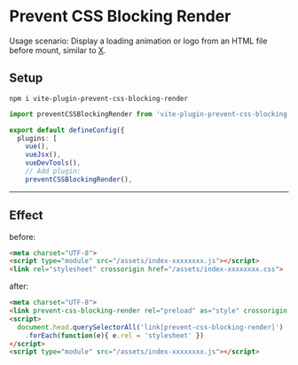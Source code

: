 # Prevent CSS Blocking Render

Usage scenario: Display a loading animation or logo from an HTML file before mount, similar to [X](https://x.com).

## Setup

```
npm i vite-plugin-prevent-css-blocking-render
```

```ts
import preventCSSBlockingRender from 'vite-plugin-prevent-css-blocking-render'

export default defineConfig({
  plugins: [
    vue(),
    vueJsx(),
    vueDevTools(),
    // Add plugin:
    preventCSSBlockingRender(),
```

---

## Effect

before:

```html
<meta charset="UTF-8">
<script type="module" src="/assets/index-xxxxxxxx.js"></script>
<link rel="stylesheet" crossorigin href="/assets/index-xxxxxxxx.css">
```

after:

```html
<meta charset="UTF-8">
<link prevent-css-blocking-render rel="preload" as="style" crossorigin href="/assets/index-xxxxxxxx.css">
<script>
  document.head.querySelectorAll('link[prevent-css-blocking-render]')
    .forEach(function(e){ e.rel = 'stylesheet' })
</script>
<script type="module" src="/assets/index-xxxxxxxx.js"></script>
```
